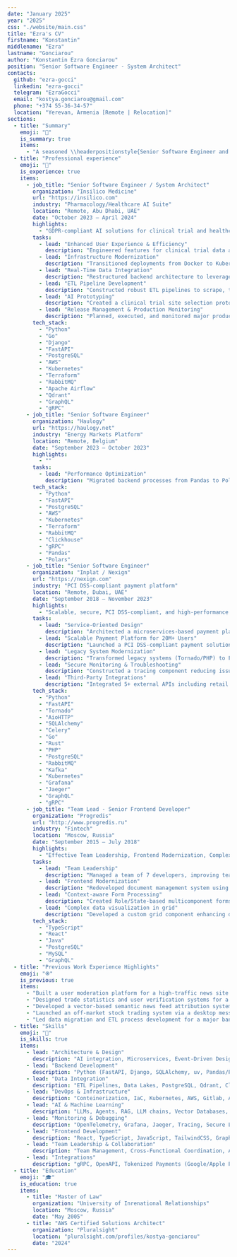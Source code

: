 ```yaml
---
date: "January 2025"
year: "2025"
css: "./website/main.css"
title: "Ezra's CV"
firstname: "Konstantin"
middlename: "Ezra"
lastname: "Gonciarou"
author: "Konstantin Ezra Gonciarou"
position: "Senior Software Engineer - System Architect"
contacts:
  github: "ezra-gocci"
  linkedin: "ezra-gocci"
  telegram: "EzraGocci"
  email: "kostya.gonciarou@gmail.com"
  phone: "+374 55-36-34-57"
  location: "Yerevan, Armenia [Remote | Relocation]"
sections:
  - title: "Summary"
    emoji: "📌"
    is_summary: true
    items:
      - "A seasoned \\headerpositionstyle{Senior Software Engineer and System Architect} who has built scalable, secure, and high-performance systems across pharmacology, healthcare, energy, and fintech industries. Skilled in microservices architecture, system modernization, and creating end-to-end solutions with robust data integration and advanced monitoring capabilities. Successfully delivered GDPR and PCI DSS-compliant platforms for large user bases, optimizing workflows and enhancing system reliability. Experienced in: \\headerpositionstyle{Designing and delivering AWS and self-managed resilient and well-managed and monitored deployments, Setting up LLM workflows with agents, Leveraging rich experience with relational and non-relational databases.} Proficient in leading teams, planning major releases, and tackling complex technical challenges."
  - title: "Professional experience"
    emoji: "💼"
    is_experience: true
    items:
      - job_title: "Senior Software Engineer / System Architect"
        organization: "Insilico Medicine"
        url: "https://insilico.com"
        industry: "Pharmacology/Healthcare AI Suite"
        location: "Remote, Abu Dhabi, UAE"
        date: "October 2023 – April 2024"
        highlights:
          - "GDPR-compliant AI solutions for clinical trial and healthcare analytics across two flagship products."
        tasks:
          - lead: "Enhanced User Experience & Efficiency"
            description: "Engineered features for clinical trial data analysis using proprietary pretrained LLM models. Implemented RAG (Retrieval-Augmented Generation) endpoints to enrich query contexts, advanced data representations, and user management features, resulting in an 80% reduction in administrative workload and improved scalability."
          - lead: "Infrastructure Modernization"
            description: "Transitioned deployments from Docker to Kubernetes, improving scalability by 50%, reducing deployment times by 40%, and increasing system reliability with 99.9% uptime."
          - lead: "Real-Time Data Integration"
            description: "Restructured backend architecture to leverage a data lake via APIs, reducing data access latency by 65% and enabling real-time, up-to-date information retrieval."
          - lead: "ETL Pipeline Development"  
            description: "Constructed robust ETL pipelines to scrape, transform, and integrate clinical trial data into a data lake. Enhanced AI model retraining accuracy by 35% by providing enriched and current datasets."
          - lead: "AI Prototyping"
            description: "Created a clinical trial site selection prototype using AWS Bedrock, vector databases, and custom data enrichment, reducing project selection time by 60% and improving team workflow efficiency by 45%."
          - lead: "Release Management & Production Monitoring"
            description: "Planned, executed, and monitored major product releases, reducing system downtime by 75% and improving issue resolution time by 50%, ensuring stable production environments with preemptive reporting."
        tech_stack:
          - "Python"
          - "Go"
          - "Django"
          - "FastAPI"
          - "PostgreSQL"
          - "AWS"
          - "Kubernetes"
          - "Terraform"
          - "RabbitMQ"
          - "Apache Airflow"
          - "Qdrant"
          - "GraphQL"
          - "gRPC"
      - job_title: "Senior Software Engineer"
        organization: "Haulogy"
        url: "https://haulogy.net"
        industry: "Energy Markets Platform"
        location: "Remote, Belgium"
        date: "September 2023 – October 2023"
        highlights:
          - ""
        tasks:
          - lead: "Performance Optimization"
            description: "Migrated backend processes from Pandas to Polars, achieving faster data interpolation and forecasting for clients."
        tech_stack:
          - "Python"
          - "FastAPI"
          - "PostgreSQL"
          - "AWS"
          - "Kubernetes"
          - "Terraform"
          - "RabbitMQ"
          - "Clickhouse"
          - "gRPC"
          - "Pandas"
          - "Polars"
      - job_title: "Senior Software Engineer"
        organization: "Inplat / Nexign"
        url: "https://nexign.com"
        industry: "PCI DSS-compliant payment platform"
        location: "Remote, Dubai, UAE"
        date: "September 2018 – November 2023"
        highlights:
          - "Scalable, secure, PCI DSS-compliant, and high-performance payment platform for large user base"
        tasks:
          - lead: "Service-Oriented Design"
            description: "Architected a microservices-based payment platform with event-driven communication, reducing system complexity by 40% and improving inter-service communication efficiency by 60%."
          - lead: "Scalable Payment Platform for 20M+ Users"
            description: "Launched a PCI DSS-compliant payment solution serving 20M+ users, supporting 7+ payment methods including money transfers, marketplace purchases, and tokenized payments. Created APIs enabling 99.99% system integration reliability and streamlined authorization workflows."
          - lead: "Legacy System Modernization"
            description: "Transformed legacy systems (Tornado/PHP) to FastAPI, achieving 3x performance improvement, 50% reduction in infrastructure costs, and 75% enhanced system maintainability."
          - lead: "Secure Monitoring & Troubleshooting"
            description: "Constructed a tracing component reducing issue detection time by 65%, maintaining 100% data security during debugging and ensuring system reliability with 99.95% uptime."
          - lead: "Third-Party Integrations"
            description: "Integrated 5+ external APIs including retail fiscal, mobile operator SMS, and tokenized card processing systems, expanding platform capabilities by 40%."
        tech_stack:
          - "Python"
          - "FastAPI"
          - "Tornado"
          - "AioHTTP"
          - "SQLAlchemy"
          - "Celery"
          - "Go"
          - "Rust"
          - "PHP"
          - "PostgreSQL"
          - "RabbitMQ"
          - "Kafka"
          - "Kubernetes"
          - "Grafana"
          - "Jaeger"
          - "GraphQL"
          - "gRPC"
      - job_title: "Team Lead - Senior Frontend Developer"
        organization: "Progredis"
        url: "http://www.progredis.ru"
        industry: "Fintech"
        location: "Moscow, Russia"
        date: "September 2015 – July 2018"
        highlights:
          - "Effective Team Leadership, Frontend Modernization, Complex Context Solutions"
        tasks:
          - lead: "Team Leadership"
            description: "Managed a team of 7 developers, improving team productivity by 35% and reducing project delivery times by 25%."
          - lead: "Frontend Modernization"
            description: "Redeveloped document management system using React, reducing application load time by 60% and improving user interface responsiveness by 45%."
          - lead: "Context-aware Form Processing"
            description: "Created Role/State-based multicomponent forms, reducing form completion time by 50% and improving data accuracy by 40%."
          - lead: "Complex data visualization in grid"
            description: "Developed a custom grid component enhancing data representation efficiency by 55%, supporting complex business logic and user context with 90% user satisfaction."
        tech_stack:
          - "TypeScript"
          - "React"
          - "Java"
          - "PostgreSQL"
          - "MySQL"
          - "GraphQL"
  - title: "Previous Work Experience Highlights"
    emoji: "֍"
    is_previous: true
    items:
      - "Built a user moderation platform for a high-traffic news site (React/Django)."
      - "Designed trade statistics and user verification systems for a Bitcoin marketplace (Django/MySQL)."
      - "Developed a vector-based semantic news feed attribution system for a national news portal (Java/Node.js)."
      - "Launched an off-market stock trading system via a desktop messenger (C++)."
      - "Led data migration and ETL process development for a major bank (Python/SQL)."
  - title: "Skills"
    emoji: "🎯"
    is_skills: true
    items:
      - lead: "Architecture & Design"
        description: "AI integration, Microservices, Event-Driven Design, Scalable Systems"
      - lead: "Backend Development"
        description: "Python (FastAPI, Django, SQLAlchemy, uv, Pandas/Polars, PyTorch), Go, Rust, TypeScript"
      - lead: "Data Integration"
        description: "ETL Pipelines, Data Lakes, PostgreSQL, Qdrant, Clickhouse, MongoDB, Redis, Kafka, RabbitMQ"
      - lead: "DevOps & Infrastructure"
        description: "Conteinerization, IaC, Kubernetes, AWS, Gitlab, Ansible, Terraform, ArgoCD"
      - lead: "AI & Machine Learning"
        description: "LLMs, Agents, RAG, LLM chains, Vector Databases, AWS Bedrock"
      - lead: "Monitoring & Debugging"
        description: "OpenTelemetry, Grafana, Jaeger, Tracing, Secure Logging"
      - lead: "Frontend Development"
        description: "React, TypeScript, JavaScript, TailwindCSS, GraphQL"
      - lead: "Team Leadership & Collaboration"
        description: "Team Management, Cross-Functional Coordination, Agile Methodologies, Jira, Miro"
      - lead: "Integrations"
        description: "gRPC, OpenAPI, Tokenized Payments (Google/Apple Pay), Social Network APIs"
  - title: "Education"
    emoji: "🎓"
    is_education: true
    items:
      - title: "Master of Law"
        organization: "University of Inrenational Relationships"
        location: "Moscow, Russia"
        date: "May 2005"
      - title: "AWS Certified Solutions Architect"
        organization: "Pluralsight"
        location: "pluralsight.com/profiles/kostya-gonciarou"
        date: "2024"
---
```

